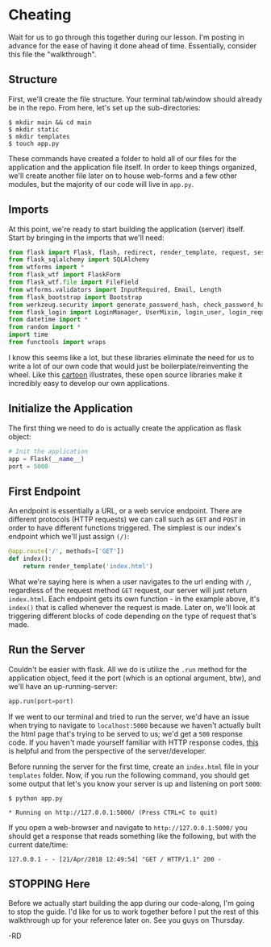 # Cheating
Wait for us to go through this together during our lesson. I'm posting in advance for the ease of having it done ahead of time. Essentially, consider this file the "walkthrough".

## Structure
First, we'll create the file structure. Your terminal tab/window should already be in the repo. From here, let's set up the sub-directories:

  ```Shell
  $ mkdir main && cd main
  $ mkdir static
  $ mkdir templates
  $ touch app.py
  ```
These commands have created a folder to hold all of our files for the application and the application file itself. In order to keep things organized, we'll create another file later on to house web-forms and a few other modules, but the majority of our code will live in `app.py`.

## Imports
At this point, we're ready to start building the application (server) itself. Start by bringing in the imports that we'll need:

  ```Python
  from flask import Flask, flash, redirect, render_template, request, session, abort, url_for, flash, jsonify
  from flask_sqlalchemy import SQLAlchemy
  from wtforms import *
  from flask_wtf import FlaskForm
  from flask_wtf.file import FileField
  from wtforms.validators import InputRequired, Email, Length
  from flask_bootstrap import Bootstrap
  from werkzeug.security import generate_password_hash, check_password_hash
  from flask_login import LoginManager, UserMixin, login_user, login_required, logout_user, current_user
  from datetime import *
  from random import *
  import time
  from functools import wraps
  ```

I know this seems like a lot, but these libraries eliminate the need for us to write a lot of our own code that would just be boilerplate/reinventing the wheel. Like this [cartoon](https://plus.google.com/114528699166048052030/posts/QnTABxy8rrw) illustrates, these open source libraries make it incredibly easy to develop our own applications.

## Initialize the Application
The first thing we need to do is actually create the application as flask object:

  ```Python
  # Init the application
  app = Flask(__name__)
  port = 5000
  ```

## First Endpoint
An endpoint is essentially a URL, or a web service endpoint. There are different protocols (HTTP requests) we can call such as `GET` and `POST` in order to have different functions triggered. The simplest is our index's endpoint which we'll just assign `(/)`:

  ```Python
  @app.route('/', methods=['GET'])
  def index():
      return render_template('index.html')
  ```
What we're saying here is when a user navigates to the url ending with `/`, regardless of the request method `GET` request, our server will just return `index.html`. Each endpoint gets its own function - in the example above, it's `index()` that is called whenever the request is made. Later on, we'll look at triggering different blocks of code depending on the type of request that's made.

## Run the Server
Couldn't be easier with flask. All we do is utilize the `.run` method for the application object, feed it the port (which is an optional argument, btw), and we'll have an up-running-server:

  ```Python
  app.run(port=port)
  ```

If we went to our terminal and tried to run the server, we'd have an issue when trying to navigate to `localhost:5000` because we haven't actually built the html page that's trying to be served to us; we'd get a `500` response code. If you haven't made yourself familiar with HTTP response codes, [this](https://pbs.twimg.com/media/B50dCAKIEAAP0NQ.jpg) is helpful and from the perspective of the server/developer.

Before running the server for the first time, create an `index.html` file in your `templates` folder. Now, if you run the following command, you should get some output that let's you know your server is up and listening on port `5000`:

  ```Shell
  $ python app.py

  * Running on http://127.0.0.1:5000/ (Press CTRL+C to quit)
  ```

  If you open a web-browser and navigate to `http://127.0.0.1:5000/` you should get a response that reads something like the following, but with the current date/time:

  ```Shell
  127.0.0.1 - - [21/Apr/2018 12:49:54] "GET / HTTP/1.1" 200 -
  ```



## STOPPING Here
Before we actually start building the app during our code-along, I'm going to stop the guide. I'd like for us to work together before I put the rest of this walkthrough up for your reference later on. See you guys on Thursday.

-RD
